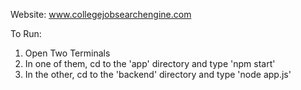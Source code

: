 Website: www.collegejobsearchengine.com

To Run:

1) Open Two Terminals 
2) In one of them, cd to the 'app' directory and type 'npm start'
3) In the other, cd to the 'backend' directory and type 'node app.js'
